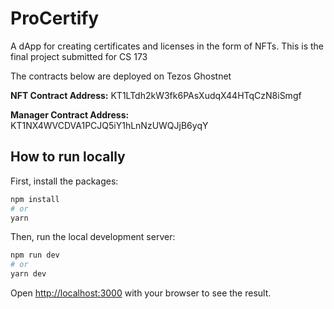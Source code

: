 # ProCertify

A dApp for creating certificates and licenses in the form of NFTs. This is the final project submitted for
CS 173

The contracts below are deployed on Tezos Ghostnet

**NFT Contract Address:** KT1LTdh2kW3fk6PAsXudqX44HTqCzN8iSmgf

**Manager Contract Address:** KT1NX4WVCDVA1PCJQ5iY1hLnNzUWQJjB6yqY

## How to run locally

First, install the packages:

```bash
npm install
# or
yarn
```

Then, run the local development server:

```bash
npm run dev
# or
yarn dev
```

Open [http://localhost:3000](http://localhost:3000) with your browser to see the result.

